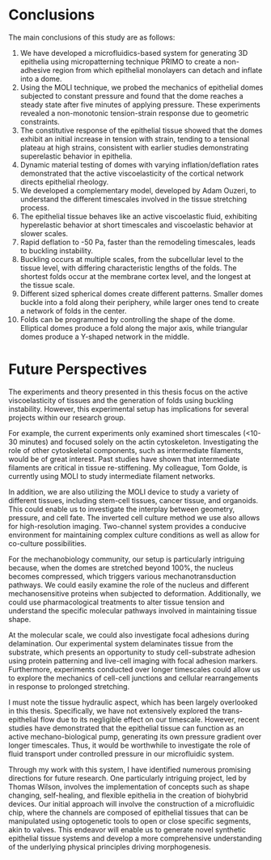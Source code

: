 # Conclusions

The main conclusions of this study are as follows:

1.  We have developed a microfluidics-based system for generating 3D epithelia using micropatterning technique PRIMO to create a non-adhesive region from which epithelial monolayers can detach and inflate into a dome.
2.  Using the MOLI technique, we probed the mechanics of epithelial domes subjected to constant pressure and found that the dome reaches a steady state after five minutes of applying pressure. These experiments revealed a non-monotonic tension-strain response due to geometric constraints.
3.  The constitutive response of the epithelial tissue showed that the domes exhibit an initial increase in tension with strain, tending to a tensional plateau at high strains, consistent with earlier studies demonstrating superelastic behavior in epithelia.
4.  Dynamic material testing of domes with varying inflation/deflation rates demonstrated that the active viscoelasticity of the cortical network directs epithelial rheology.
5.  We developed a complementary model, developed by Adam Ouzeri, to understand the different timescales involved in the tissue stretching process.
6.  The epithelial tissue behaves like an active viscoelastic fluid, exhibiting hyperelastic behavior at short timescales and viscoelastic behavior at slower scales.
7.  Rapid deflation to -50 Pa, faster than the remodeling timescales, leads to buckling instability.
8.  Buckling occurs at multiple scales, from the subcellular level to the tissue level, with differing characteristic lengths of the folds. The shortest folds occur at the membrane cortex level, and the longest at the tissue scale.
9.  Different sized spherical domes create different patterns. Smaller domes buckle into a fold along their periphery, while larger ones tend to create a network of folds in the center.
10.  Folds can be programmed by controlling the shape of the dome. Elliptical domes produce a fold along the major axis, while triangular domes produce a Y-shaped network in the middle.

# Future Perspectives

The experiments and theory presented in this thesis focus on the active viscoelasticity of tissues and the generation of folds using buckling instability. However, this experimental setup has implications for several projects within our research group.

For example, the current experiments only examined short timescales (<10-30 minutes) and focused solely on the actin cytoskeleton. Investigating the role of other cytoskeletal components, such as intermediate filaments, would be of great interest. Past studies have shown that intermediate filaments are critical in tissue re-stiffening. My colleague, Tom Golde, is currently using MOLI to study intermediate filament networks.

In addition, we are also utilizing the MOLI device to study a variety of different tissues, including stem-cell tissues, cancer tissue, and organoids. This could enable us to investigate the interplay between geometry, pressure, and cell fate. The inverted cell culture method we use also allows for high-resolution imaging. Two-channel system provides a conducive environment for maintaining complex culture conditions as well as allow for co-culture possibilities.

For the mechanobiology community, our setup is particularly intriguing because, when the domes are stretched beyond 100%, the nucleus becomes compressed, which triggers various mechanotransduction pathways. We could easily examine the role of the nucleus and different mechanosensitive proteins when subjected to deformation. Additionally, we could use pharmacological treatments to alter tissue tension and understand the specific molecular pathways involved in maintaining tissue shape.

At the molecular scale, we could also investigate focal adhesions during delamination. Our experimental system delaminates tissue from the substrate, which presents an opportunity to study cell-substrate adhesion using protein patterning and live-cell imaging with focal adhesion markers. Furthermore, experiments conducted over longer timescales could allow us to explore the mechanics of cell-cell junctions and cellular rearrangements in response to prolonged stretching.

I must note the tissue hydraulic aspect, which has been largely overlooked in this thesis. Specifically, we have not extensively explored the trans-epithelial flow due to its negligible effect on our timescale. However, recent studies have demonstrated that the epithelial tissue can function as an active mechano-biological pump, generating its own pressure gradient over longer timescales. Thus, it would be worthwhile to investigate the role of fluid transport under controlled pressure in our microfluidic system.

Through my work with this system, I have identified numerous promising directions for future research. One particularly intriguing project, led by Thomas Wilson, involves the implementation of concepts such as shape changing, self-healing, and flexible epithelia in the creation of biohybrid devices. Our initial approach will involve the construction of a microfluidic chip, where the channels are composed of epithelial tissues that can be manipulated using optogenetic tools to open or close specific segments, akin to valves. This endeavor will enable us to generate novel synthetic epithelial tissue systems and develop a more comprehensive understanding of the underlying physical principles driving morphogenesis.